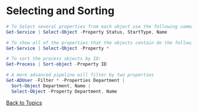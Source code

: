 # Selecting and Sorting

```PowerShell
# To Select several properties from each object use the following command
Get-Service | Select-Object -Property Status, StartType, Name

# To show all of the properties that the objects contain do the following:
Get-Service | Select-Object -Property *

# To sort the process objects by ID:
Get-Process | Sort-object -Property ID 

# A more advanced pipeline will filter by two properties
Get-ADUser -Filter * -Properties Department |
  Sort-Object Department, Name |
  Select-Object -Property Department, Name
```

[Back to Topics](../README.md#morning-session)


